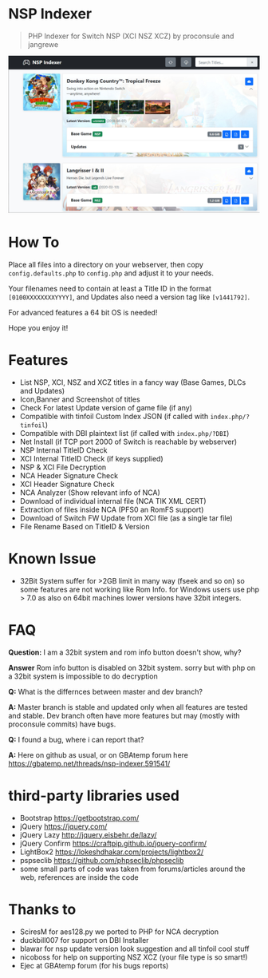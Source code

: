 # NSP Indexer
> PHP Indexer for Switch NSP (XCI NSZ XCZ) by proconsule and jangrewe

![Preview](docs/preview.jpg)

# How To
Place all files into a directory on your webserver, then copy `config.defaults.php` to `config.php` and adjust it to your needs.

Your filenames need to contain at least a Title ID in the format `[0100XXXXXXXXYYYY]`, and Updates also need a version tag like `[v1441792]`.

For advanced features a 64 bit OS is needed!

Hope you enjoy it!

# Features
- List NSP, XCI, NSZ and XCZ titles in a fancy way (Base Games, DLCs and Updates)
- Icon,Banner and Screenshot of titles
- Check For latest Update version of game file (if any)
- Compatible with tinfoil Custom Index JSON (if called with `index.php/?tinfoil`)
- Compatible with DBI plaintext list (if called with `index.php/?DBI`)
- Net Install (if TCP port 2000 of Switch is reachable by webserver)
- NSP Internal TitleID Check
- XCI Internal TitleID Check (if keys supplied)
- NSP & XCI File Decryption
- NCA Header Signature Check
- XCI Header Signature Check
- NCA Analyzer (Show relevant info of NCA)
- Download of individual internal file (NCA TIK XML CERT)
- Extraction of files inside NCA (PFS0 an RomFS support)
- Download of Switch FW Update from XCI file (as a single tar file)
- File Rename Based on TitleID & Version

# Known Issue
- 32Bit System suffer for >2GB limit in many way (fseek and so on) so some features are not working like Rom Info. for Windows users use php > 7.0 as also on 64bit machines lower versions have 32bit integers.

# FAQ
**Question:** I am a 32bit system and rom info button doesn't show, why?

**Answer** Rom info button is disabled on 32bit system. sorry but with php on a 32bit system is impossible to do decryption

**Q:** What is the differnces between master and dev branch?

**A:** Master branch is stable and updated only when all features are tested and stable. Dev branch often have more features but may (mostly with proconsule commits) have bugs.

**Q:** I found a bug, where i can report that?

**A:** Here on github as usual, or on GBAtemp forum here https://gbatemp.net/threads/nsp-indexer.591541/

# third-party libraries used
- Bootstrap https://getbootstrap.com/
- jQuery https://jquery.com/
- jQuery Lazy http://jquery.eisbehr.de/lazy/
- jQuery Confirm https://craftpip.github.io/jquery-confirm/
- LightBox2 https://lokeshdhakar.com/projects/lightbox2/
- pspseclib https://github.com/phpseclib/phpseclib
- some small parts of code was taken from forums/articles around the web, references are inside the code

# Thanks to
- SciresM for aes128.py we ported to PHP for NCA decryption
- duckbill007 for support on DBI Installer
- blawar for nsp update version look suggestion and all tinfoil cool stuff
- nicoboss for help on supporting NSZ XCZ (your file type is so smart!)
- Ejec at GBAtemp forum (for his bugs reports)
